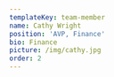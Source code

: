 ```yaml
---
templateKey: team-member
name: Cathy Wright
position: 'AVP, Finance'
bio: Finance
picture: /img/cathy.jpg
order: 2
---
```


